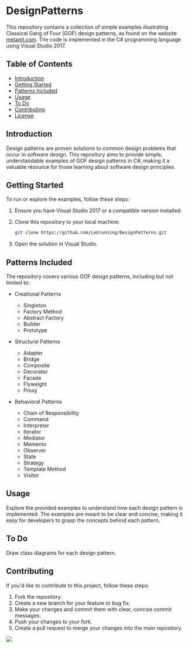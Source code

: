 # DesignPatterns

This repository contains a collection of simple examples illustrating Classical Gang of Four (GOF) design patterns, as found on the website [metanit.com](https://metanit.com). The code is implemented in the C# programming language using Visual Studio 2017.

## Table of Contents
- [Introduction](#introduction)
- [Getting Started](#getting-started)
- [Patterns Included](#patterns-included)
- [Usage](#usage)
- [To Do](#to-do)
- [Contributing](#contributing)
- [License](#license)

## Introduction

Design patterns are proven solutions to common design problems that occur in software design. This repository aims to provide simple, understandable examples of GOF design patterns in C#, making it a valuable resource for those learning about software design principles.

## Getting Started

To run or explore the examples, follow these steps:

1. Ensure you have Visual Studio 2017 or a compatible version installed.
2. Clone this repository to your local machine:

   ```bash
   git clone https://github.com/Ledrunning/DesignPatterns.git
3. Open the solution in Visual Studio.

## Patterns Included
The repository covers various GOF design patterns, including but not limited to:

- Creational Patterns
  - Singleton
  - Factory Method
  - Abstract Factory
  - Builder
  - Prototype
   
- Structural Patterns
  - Adapter
  - Bridge
  - Composite
  - Decorator
  - Facade
  - Flyweight
  - Proxy
    
- Behavioral Patterns
  - Chain of Responsibility
  - Command
  - Interpreter
  - Iterator
  - Mediator
  - Memento
  - Observer
  - State
  - Strategy
  - Template Method
  - Visitor

## Usage
Explore the provided examples to understand how each design pattern is implemented. The examples are meant to be clear and concise, making it easy for developers to grasp the concepts behind each pattern.

## To Do
Draw class diagrams for each design pattern.

## Contributing
If you'd like to contribute to this project, follow these steps:

1. Fork the repository.
2. Create a new branch for your feature or bug fix.
3. Make your changes and commit them with clear, concise commit messages.
4. Push your changes to your fork.
5. Create a pull request to merge your changes into the main repository.

![](https://habrastorage.org/webt/xa/iz/zr/xaizzrlrbyockc7vdaffc3fm2gw.png)
